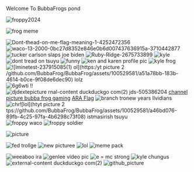  Welcome To BubbaFrogs pond  
 
 
 ![froppy2024](https://user-images.githubusercontent.com/100529581/219967600-e8a32370-6181-42be-9daa-ff3037db1bdb.jpg)

 
 

![frog meme](https://user-images.githubusercontent.com/100529581/219967572-3d909057-1cc7-4cbc-a1da-df5c6d174190.jpg)


![Dont-thead-on-me-flag-meaning-1-4252472356](https://github.com/BubbaFrog/BubbaFrog/assets/100529581/1068f746-2303-42af-acf2-3ed0f24f7a48)
![waco-13-2000-0bc27d8352e846e0b6d007437636915a-3710442877](https://github.com/BubbaFrog/BubbaFrog/assets/100529581/d6676f78-a8f1-4cae-a002-bb5ea43d4587)
![tucker carlson slaps joe biden](https://github.com/BubbaFrog/BubbaFrog/assets/100529581/952e2571-de95-433d-9da2-76934a4e427d)
![Ruby-Ridge-2675733899](https://github.com/BubbaFrog/BubbaFrog/assets/100529581/10343a15-9c2c-442f-a7c9-c729e4de0ef2)
![kyle](https://github.com/BubbaFrog/BubbaFrog/assets/100529581/47d1885a-4274-479d-8fa8-b2f87d49286b)
![dont tread on tsuyu](https://github.com/BubbaFrog/BubbaFrog/assets/100529581/65fbd198-afe1-4c0a-b0ae-979a41250794)
![funny](https://github.com/BubbaFrog/BubbaFrog/assets/100529581/6a1a7064-04e5-4a48-bcec-cc9d6a843ee9)
![ken and karen profile pic](https://github.com/BubbaFrog/BubbaFrog/assets/100529581/d8eb2288-3e0e-4f3d-91b0-a84fac203a89)
![kyle frog](https://github.com/BubbaFrog/BubbaFrog/assets/100529581/3201cc16-c3ee-4ad0-887f-b1ffdbe61d08)
![![l![minetest-237915085(1)](https://github.com/BubbaFrog/BubbaFrog/assets/100529581/f4dcf520-795a-46d6-9e96-dfc3511874d9)
ol](https:/![yt picture 2](https://github.com/BubbaFrog/BubbaFrog/assets/100529581/49bf6792-fd32-42a6-aaf5-e314fe0a5238)
/github.com/BubbaFrog/BubbaFrog/assets/100529581/a51a78bb-183b-4614-b0ce-9f08de6dec90)
lolz](https://github.com/BubbaFrog/BubbaFrog/assets/100529581/12ec7323-e9d7-471f-bc27-ccdbf3809efa)
![6g6wti](https://github.com/BubbaFrog/BubbaFrog/assets/100529581/79d6e422-fce2-41f6-bfbb-4a4cac61b2a2)
!!![djd![exte![picture](https://github.com/BubbaFrog/BubbaFrog/assets/100529581/0e7653f0-9143-474a-aff1-677a1294a9de)
rnal-content duckduckgo com(2)](https://github.com/BubbaFrog/BubbaFrog/assets/100529581/b5d2de4b-981a-471e-b66c-4e6b71f39f6e)
jds-505386204](https://github.com/BubbaFrog/BubbaFrog/assets/100529581/c530ac08-68f2-433c-a9be-9cced1972366)
[channel picture bubba frog gaming](https://github.com/BubbaFrog/BubbaFrog/assets/100529581/744a44cd-489f-487a-b626-e449e8241553)
[ARA Flag](https://github.com/BubbaFrog/BubbaFrog/assets/100529581/59a01da5-68d2-437d-aaa0-3800d9cd05fe)
![branch tro![new years](https://github.com/BubbaFrog/BubbaFrog/assets/100529581/d30ba07b-2a79-4aa7-88da-a870c03a7724)
llvidians](https://github.com/BubbaFrog/BubbaFrog/assets/100529581/e1c78abd-27cb-4b02-b440-47410e02839c)
![chr![lol](ht![yt picture 2](https://github.com/BubbaFrog/BubbaFrog/assets/100529581/190cc987-1d55-4ce1-b5f6-89f6a59c1296)
tps://github.com/BubbaFrog/BubbaFrog/assets/100529581/a46bd076-89fb-4c25-97fa-4b6298c73f08)
istmas![irish tsuyu](https://github.com/BubbaFrog/BubbaFrog/assets/100529581/647c6a7e-0af3-4f1b-8251-8d6141eca1b1)
](https://github.com/BubbaFrog/BubbaFrog/assets/100529581/c89e5065-de0c-4c19-9e1f-fa084448e176)
![froppy waco](https://github.com/BubbaFrog/BubbaFrog/assets/100529581/7116e371-6b09-4c57-a62c-529301da7ca2)
![froppy soldier](https://github.com/BubbaFrog/BubbaFrog/assets/100529581/342e5987-3fff-4344-a3cb-e18097a52ef7)


![picture](https://github.com/BubbaFrog/BubbaFrog/assets/100529581/3aef113e-7278-4946-81fd-603c7af8c417)


![fed trollge](https://github.com/BubbaFrog/BubbaFrog/assets/100529581/ea2d3cd5-90fd-4c1c-9cd1-49f38a868048)
![new picturee](https://github.com/BubbaFrog/BubbaFrog/assets/100529581/414b8d6c-3fb0-4dd1-bf85-107341564fec)
![lol](https://github.com/BubbaFrog/BubbaFrog/assets/100529581/93e35e72-ee60-4caf-bc58-6fe8252e1a17)
![meme pack](https://github.com/BubbaFrog/BubbaFrog/assets/100529581/36f4650b-6862-4179-9fa0-5c8ca5b3edf7)

![weeaboo ira](https://github.com/BubbaFrog/BubbaFrog/assets/100529581/5dfc7877-07be-490b-848a-d1599f7fb0e8)
![genlee video pic](https://github.com/BubbaFrog/BubbaFrog/assets/100529581/b8da6a39-ccf0-46dc-b8d5-1ec1fd221d4f)
![e = mc strong ](https://github.com/BubbaFrog/BubbaFrog/assets/100529581/31a32c1b-e372-4d78-bfca-d581068f7c59)
![kyle chungus](https://github.com/BubbaFrog/BubbaFrog/assets/100529581/7ed20152-3428-42c1-b290-6ee0a8e2ce03)
![external-content duckduckgo com(2)](https://github.com/BubbaFrog/BubbaFrog/assets/100529581/f5349710-429f-4620-89e2-c7cde1bb0829)
![github_picture](https://github.com/BubbaFrog/BubbaFrog/assets/100529581/d5ebfaf2-a008-4b54-9e58-fd5d3029ddc1)
